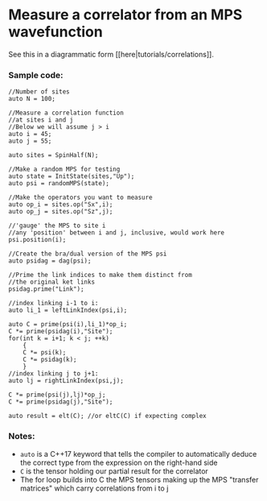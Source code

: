 # Measure a correlator from an MPS wavefunction #

See this in a diagrammatic form [[here|tutorials/correlations]].

### Sample code:

    //Number of sites
    auto N = 100;

    //Measure a correlation function
    //at sites i and j
    //Below we will assume j > i
    auto i = 45;
    auto j = 55;

    auto sites = SpinHalf(N);

    //Make a random MPS for testing
    auto state = InitState(sites,"Up");
    auto psi = randomMPS(state);
    
    //Make the operators you want to measure
    auto op_i = sites.op("Sx",i);
    auto op_j = sites.op("Sz",j);

    //'gauge' the MPS to site i
    //any 'position' between i and j, inclusive, would work here
    psi.position(i); 

    //Create the bra/dual version of the MPS psi
    auto psidag = dag(psi);

    //Prime the link indices to make them distinct from
    //the original ket links
    psidag.prime("Link");

    //index linking i-1 to i:
    auto li_1 = leftLinkIndex(psi,i);

    auto C = prime(psi(i),li_1)*op_i;
    C *= prime(psidag(i),"Site");
    for(int k = i+1; k < j; ++k)
        {
        C *= psi(k);
        C *= psidag(k);
        }
    //index linking j to j+1:
    auto lj = rightLinkIndex(psi,j);

    C *= prime(psi(j),lj)*op_j;
    C *= prime(psidag(j),"Site");

    auto result = elt(C); //or eltC(C) if expecting complex

### Notes:
* `auto` is a C++17 keyword that tells the compiler to automatically deduce the correct type from the expression on the right-hand side
* `C` is the tensor holding our partial result for the correlator
* The for loop builds into C the MPS tensors making up the MPS "transfer matrices" which carry correlations from i to j


